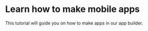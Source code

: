 # Learn how to make mobile apps

This tutorial  will guide you on how to make apps in our app builder.

